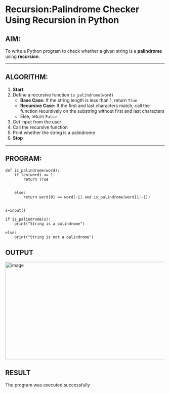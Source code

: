 #  Recursion:Palindrome Checker Using Recursion in Python

##  AIM:
To write a Python program to check whether a given string is a **palindrome** using **recursion**.

---

##  ALGORITHM:

1. **Start**
2. Define a recursive function `is_palindrome(word)`
   - **Base Case:** If the string length is less than 1, return `True`
   - **Recursive Case:** If the first and last characters match, call the function recursively on the substring without first and last characters
   - Else, return `False`
3. Get input from the user
4. Call the recursive function
5. Print whether the string is a palindrome
6. **Stop**

---

## PROGRAM:
```
def is_palindrome(word):
    if len(word) <= 1:
        return True
    
    
    else:
        return word[0] == word[-1] and is_palindrome(word[1:-1])
        

s=input()
    
if is_palindrome(s):
    print("String is a palindrome")
    
else:
    print("String is not a palindrome")
```

## OUTPUT
<img width="762" height="307" alt="image" src="https://github.com/user-attachments/assets/4697962c-3f33-4105-91cb-16556f8a78eb" />

## RESULT

The program was executed successfully
